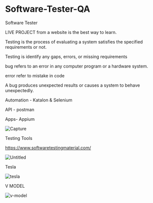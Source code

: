 # Software-Tester-QA
Software Tester



LIVE PROJECT from a website is the best way to learn.

Testing is the process of evaluating a system satisfies the specified requirements or not.

Testing is identify any gaps, errors, or missing requirements 

bug refers to an error in any computer program or a hardware system.

error refer to mistake in code

A bug produces unexpected results or causes a system to behave unexpectedly. 

Automation - Katalon & Selenium

API - postman

Apps- Appium

![Capture](https://user-images.githubusercontent.com/37230267/95090520-f3df9f00-0757-11eb-915d-1bc0a96d8222.PNG)


Testing Tools

https://www.softwaretestingmaterial.com/

![Untitled](https://user-images.githubusercontent.com/37230267/111126524-c243ed00-85ad-11eb-99c6-26fb7bab6576.png)

Tesla

![tesla](https://user-images.githubusercontent.com/37230267/112598327-64cf5c00-8e49-11eb-98f1-4332a2c75049.PNG)

V MODEL

![v-model](https://user-images.githubusercontent.com/37230267/123901127-001e2300-d99d-11eb-88bb-a5a2e03f62a7.jpg)



